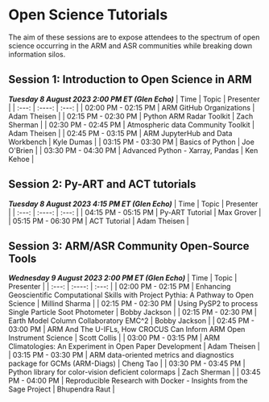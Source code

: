 # Open Science Tutorials

The aim of these sessions are to expose attendees to the spectrum of open science occurring in the ARM and ASR communities while breaking down information silos.

## Session 1: Introduction to Open Science in ARM 
***Tuesday 8 August 2023 2:00 PM ET (Glen Echo)***
| Time                | Topic                                | Presenter        |
| :---:               |    :----:                            |    :---:         |
| 02:00 PM - 02:15 PM | ARM GitHub Organizations             | Adam Theisen     |
| 02:15 PM - 02:30 PM | Python ARM Radar Toolkit             | Zach Sherman     |
| 02:30 PM - 02:45 PM | Atmospheric data Community Toolkit   | Adam Theisen     |
| 02:45 PM - 03:15 PM | ARM JupyterHub and Data Workbench    | Kyle Dumas       |
| 03:15 PM - 03:30 PM | Basics of Python                     | Joe O'Brien      |
| 03:30 PM - 04:30 PM | Advanced Python - Xarray, Pandas     | Ken Kehoe        |

## Session 2: Py-ART and ACT tutorials
***Tuesday 8 August 2023 4:15 PM ET (Glen Echo)***
| Time                | Topic                                | Presenter        |
| :---:               |    :----:                            |    :---:         |
| 04:15 PM - 05:15 PM | Py-ART Tutorial                      | Max Grover       |
| 05:15 PM - 06:30 PM | ACT Tutorial                         | Adam Theisen     |

## Session 3: ARM/ASR Community Open-Source Tools
***Wednesday 9 August 2023 2:00 PM ET (Glen Echo)***
| Time                | Topic                                | Presenter        |
| :---:               |    :----:                            |    :---:         |
| 02:00 PM - 02:15 PM | Enhancing Geoscientific Computational Skills with Project Pythia: A Pathway to Open Science  | Millind Sharma     |
| 02:15 PM - 02:30 PM | Using PySP2 to process Single Particle Soot Photometer | Bobby Jackson |
| 02:15 PM - 02:30 PM | Earth Model Column Collaboratory EMC^2 | Bobby Jackson |
| 02:45 PM - 03:00 PM | ARM And The U-IFLs, How CROCUS Can Inform ARM Open Instrument Science | Scott Collis  |
| 03:00 PM - 03:15 PM | ARM Climatologies: An Experiment in Open Paper Development | Adam Theisen      |
| 03:15 PM - 03:30 PM | ARM data-oriented metrics and diagnostics package for GCMs (ARM-Diags)  | Cheng Tao |
| 03:30 PM - 03:45 PM | Python library for color-vision deficient colormaps | Zach Sherman |
| 03:45 PM - 04:00 PM | Reproducible Research with Docker - Insights from the Sage Project  | Bhupendra Raut |
